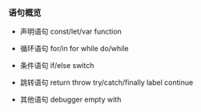 ### 语句概览

- 声明语句
const/let/var
function

- 循环语句
for/in
for
while
do/while

- 条件语句
if/else
switch


- 跳转语句
return 
throw
try/catch/finally
label
continue

- 其他语句
debugger
empty
with


### 
